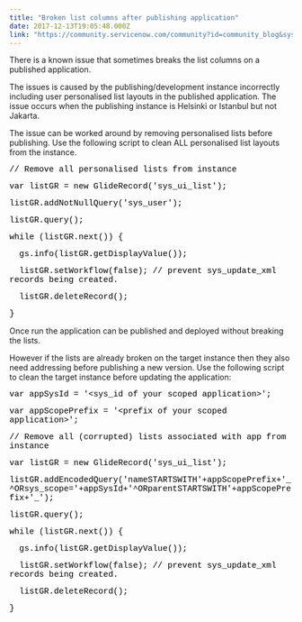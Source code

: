 ```yaml
---
title: "Broken list columns after publishing application"
date: 2017-12-13T19:05:48.000Z
link: "https://community.servicenow.com/community?id=community_blog&sys_id=996ceaa1dbd0dbc01dcaf3231f9619ca"
---
```

<p>There is a known issue that sometimes breaks the list columns on a published application.</p><p></p><p>The issues is caused by the publishing/development instance incorrectly including user personalised list layouts in the published application. The issue occurs when the publishing instance is Helsinki or Istanbul but not Jakarta.</p><p></p><p>The issue can be worked around by removing personalised lists before publishing. Use the following script to clean ALL personalised list layouts from the instance.</p><p><span style="color: #000000; font-family: 'Courier New'; font-size: 14.6667px;">// Remove all personalised lists from instance</span></p><p><span style="color: #000000; font-family: 'Courier New'; font-size: 14.6667px;">var listGR = new GlideRecord('sys_ui_list');</span></p><p><span style="color: #000000; font-family: 'Courier New'; font-size: 14.6667px;">listGR.addNotNullQuery('sys_user');</span></p><p><span style="color: #000000; font-family: 'Courier New'; font-size: 14.6667px;">listGR.query();</span></p><p><span style="color: #000000; font-family: 'Courier New'; font-size: 14.6667px;">while (listGR.next()) {</span></p><p><span style="color: #000000; font-family: 'Courier New'; font-size: 14.6667px;">   gs.info(listGR.getDisplayValue());</span></p><p><span style="color: #000000; font-family: 'Courier New'; font-size: 14.6667px;">   listGR.setWorkflow(false); // prevent sys_update_xml records being created.</span></p><p><span style="color: #000000; font-family: 'Courier New'; font-size: 14.6667px;">   listGR.deleteRecord();</span></p><p><span style="color: #000000; font-family: 'Courier New'; font-size: 14.6667px;">}</span></p><p>Once run the application can be published and deployed without breaking the lists.</p><p></p><p>However if the lists are already broken on the target instance then they also need addressing before publishing a new version. Use the following script to clean the target instance before updating the application:</p><p><span style="color: #000000; font-family: 'Courier New'; font-size: 14.6667px;">var appSysId = '&lt;sys_id of your scoped application&gt;';</span></p><p><span style="color: #000000; font-family: 'Courier New'; font-size: 14.6667px;">var appScopePrefix = '&lt;prefix of your scoped application&gt;';</span></p><p><span style="color: #000000; font-family: 'Courier New'; font-size: 14.6667px;">// Remove all (corrupted) lists associated with app from instance</span></p><p><span style="color: #000000; font-family: 'Courier New'; font-size: 14.6667px;">var listGR = new GlideRecord('sys_ui_list'); </span></p><p><span style="color: #000000; font-family: 'Courier New'; font-size: 14.6667px;">listGR.addEncodedQuery('nameSTARTSWITH'+<span style="color: #000000; font-family: 'Courier New'; font-size: 14.6667px;">appScopePrefix+'_</span>^ORsys_scope='+<span style="color: #000000; font-family: 'Courier New'; font-size: 14.6667px;">appSysId+'</span>^ORparentSTARTSWITH'+<span style="color: #000000; font-family: 'Courier New'; font-size: 14.6667px;">appScopePrefix+'</span>_');</span></p><p><span style="color: #000000; font-family: 'Courier New'; font-size: 14.6667px;">listGR.query();</span></p><p><span style="color: #000000; font-family: 'Courier New'; font-size: 14.6667px;">while (listGR.next()) {</span></p><p><span style="color: #000000; font-family: 'Courier New'; font-size: 14.6667px;">   gs.info(listGR.getDisplayValue());</span></p><p><span style="color: #000000; font-family: 'Courier New'; font-size: 14.6667px;">   listGR.setWorkflow(false); // <span style="color: #000000; font-family: 'Courier New'; font-size: 14.6667px;">prevent sys_update_xml records being created.</span></span></p><p><span style="color: #000000; font-family: 'Courier New'; font-size: 14.6667px;">   listGR.deleteRecord();</span></p><p><span style="color: #000000; font-family: 'Courier New'; font-size: 14.6667px;">}</span></p>
